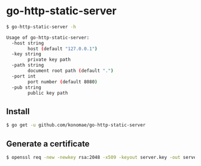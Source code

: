 # go-http-static-server

```bash
$ go-http-static-server -h

Usage of go-http-static-server:
  -host string
    	host (default "127.0.0.1")
  -key string
    	private key path
  -path string
    	document root path (default ".")
  -port int
    	port number (default 8080)
  -pub string
    	public key path
```

## Install

```bash
$ go get -u github.com/konomae/go-http-static-server
```


## Generate a certificate

```bash
$ openssl req -new -newkey rsa:2048 -x509 -keyout server.key -out server.pem -days 365 -nodes
```
